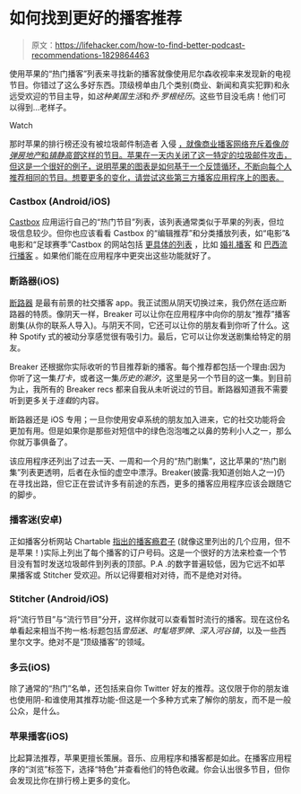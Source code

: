 # 如何找到更好的播客推荐

> 原文：<https://lifehacker.com/how-to-find-better-podcast-recommendations-1829864463>

使用苹果的“热门播客”列表来寻找新的播客就像使用尼尔森收视率来发现新的电视节目。你错过了这么多好东西。顶级榜单由几个类别(商业、新闻和真实犯罪)和永远受欢迎的节目主导，如*这种美国生活*和*乔·罗根经历*。这些节目没毛病！他们可以得到...老样子。

Watch

那时苹果的排行榜还没有被垃圾邮件制造者 入侵 [，就像商业播客网络充斥着像*防弹房地产*和*镇静高管*这样的节目。苹果在一天内关闭了这一特定的垃圾邮件攻击，但这是一个很好的例子，说明苹果的图表是如何基于一个反馈循环，不断向每个人推荐相同的节目。想要更多的变化，请尝试这些第三方播客应用程序上的图表。](https://chartable.com/blog/chartbreakers)

### **Castbox (Android/iOS)**

[Castbox](https://castbox.fm/) 应用运行自己的“热门节目”列表，该列表通常类似于苹果的列表，但垃圾信息较少。但你也应该看看 Castbox 的“编辑推荐”和分类播放列表，如“电影”&电影和“足球赛季”Castbox 的网站包括 [更具体的列表](https://castbox.fm/playlist/) ，比如 [婚礼播客](https://castbox.fm/blog/top-10-wedding-podcasts/) 和 [巴西流行播客](https://castbox.fm/blog/the-15-most-popular-brazilian-podcasts-on-castbox/) 。如果他们能在应用程序中更突出这些功能就好了。

### 断路器(iOS)

[断路器](https://www.breaker.audio/) 是最有前景的社交播客 app。我正试图从阴天切换过来，我仍然在适应断路器的特质。像阴天一样，Breaker 可以让你在应用程序中向你的朋友“推荐”播客剧集(从你的联系人导入)。与阴天不同，它还可以让你的朋友看到你听了什么。这种 Spotify 式的被动分享感觉很有吸引力。最后，它可以让你发送剧集给特定的朋友。

Breaker 还根据你实际收听的节目推荐新的播客。每个推荐都包括一个理由:因为你听了这一集*打卡*，或者这一集*历史的潮汐*，这里是另一个节目的这一集。到目前为止，我所有的 Breaker recs 都来自我从未听说过的节目。断路器知道我不需要听到更多关于*连载*的内容。

断路器还是 iOS 专用；一旦你使用安卓系统的朋友加入进来，它的社交功能将会更加有用。但是如果你是那些对短信中的绿色泡泡嗤之以鼻的势利小人之一，那么你就万事俱备了。

该应用程序还列出了过去一天、一周和一个月的“热门剧集”，这比苹果的“热门剧集”列表更透明，后者在永恒的虚空中漂浮。Breaker(披露:我知道创始人之一)仍在寻找出路，但它正在尝试许多有前途的东西，更多的播客应用程序应该会跟随它的脚步。

### **播客迷(安卓)**

正如播客分析网站 Chartable [指出的](https://chartable.com/blog/chartbreakers)[播客瘾君子](https://play.google.com/store/apps/details?id=com.bambuna.podcastaddict&hl=en_US) (就像这里列出的几个应用，但不是苹果！)实际上列出了每个播客的订户号码。这是一个很好的方法来检查一个节目没有暂时发送垃圾邮件到列表的顶部。P.A .的数字普遍较低，因为它远不如苹果播客或 Stitcher 受欢迎。所以记得要相对对待，而不是绝对对待。

### **Stitcher (Android/iOS)**

将“流行节目”与“流行节目”分开，这样你就可以查看暂时流行的播客。现在这份名单看起来相当不拘一格:标题包括*雪茄迷*、*时髦塔罗牌*、*深入河谷镇*，以及一些西里尔文字。绝对不是“顶级播客”的领域。

### 多云(iOS)

除了通常的“热门”名单，还包括来自你 Twitter 好友的推荐。这仅限于你的朋友谁也使用阴-和谁使用其推荐功能-但这是一个多种方式来了解你的朋友，而不是一般公众，是什么。

### 苹果播客(iOS)

比起算法推荐，苹果更擅长策展。音乐、应用程序和播客都是如此。在播客应用程序的“浏览”标签下，选择“特色”并查看他们的特色收藏。你会认出很多节目，但你会发现比你在排行榜上更多的变化。